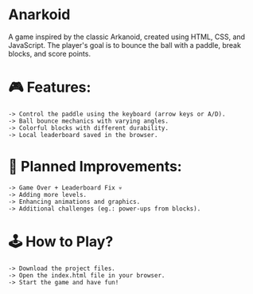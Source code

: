 # Anarkoid
A game inspired by the classic Arkanoid, created using HTML, CSS, and JavaScript. The player's goal is to bounce the ball with a paddle, break blocks, and score points.

# 🎮 Features:

    -> Control the paddle using the keyboard (arrow keys or A/D).
    -> Ball bounce mechanics with varying angles.
    -> Colorful blocks with different durability.
    -> Local leaderboard saved in the browser.

# 🚀 Planned Improvements:

    -> Game Over + Leaderboard Fix 💀
    -> Adding more levels.
    -> Enhancing animations and graphics.
    -> Additional challenges (eg.: power-ups from blocks).

# 🕹️ How to Play?

    -> Download the project files.
    -> Open the index.html file in your browser.
    -> Start the game and have fun!
